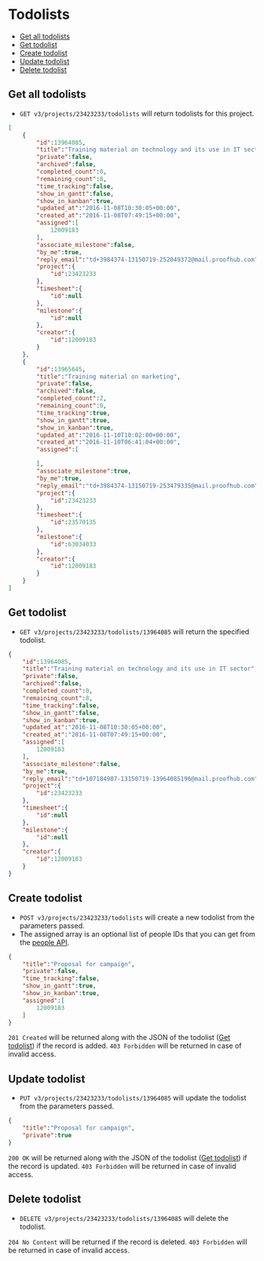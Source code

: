 Todolists
====================

* [Get all todolists](#get-all-todolists)
* [Get todolist](#get-todolist)
* [Create todolist](#create-todolist)
* [Update todolist](#update-todolist)
* [Delete todolist](#delete-todolist)

Get all todolists
----------------

* `GET v3/projects/23423233/todolists` will return todolists for this project.

```json
[
    {
        "id":13964085,
        "title":"Training material on technology and its use in IT sector",
        "private":false,
        "archived":false,
        "completed_count":0,
        "remaining_count":8,
        "time_tracking":false,
        "show_in_gantt":false,
        "show_in_kanban":true,
        "updated_at":"2016-11-08T10:30:05+00:00",
        "created_at":"2016-11-08T07:49:15+00:00",
        "assigned":[
            12009183
        ],
        "associate_milestone":false,
        "by_me":true,
        "reply_email":"td+3984374-13150719-252049372@mail.proofhub.com",
        "project":{
            "id":23423233
        },
        "timesheet":{
            "id":null
        },
        "milestone":{
            "id":null
        },
        "creator":{
            "id":12009183
        }
    },
    {
        "id":13965645,
        "title":"Training material on marketing",
        "private":false,
        "archived":false,
        "completed_count":2,
        "remaining_count":0,
        "time_tracking":true,
        "show_in_gantt":true,
        "show_in_kanban":true,
        "updated_at":"2016-11-10T10:02:00+00:00",
        "created_at":"2016-11-10T06:41:04+00:00",
        "assigned":[

        ],
        "associate_milestone":true,
        "by_me":true,
        "reply_email":"td+3984374-13150719-253479335@mail.proofhub.com",
        "project":{
            "id":23423233
        },
        "timesheet":{
            "id":23570135
        },
        "milestone":{
            "id":63034033
        },
        "creator":{
            "id":12009183
        }
    }
]
```

Get todolist
----------------

* `GET v3/projects/23423233/todolists/13964085` will return the specified todolist.

```json
{
    "id":13964085,
    "title":"Training material on technology and its use in IT sector",
    "private":false,
    "archived":false,
    "completed_count":0,
    "remaining_count":8,
    "time_tracking":false,
    "show_in_gantt":false,
    "show_in_kanban":true,
    "updated_at":"2016-11-08T10:30:05+00:00",
    "created_at":"2016-11-08T07:49:15+00:00",
    "assigned":[
        12009183
    ],
    "associate_milestone":false,
    "by_me":true,
    "reply_email":"td+107184987-13150719-13964085196@mail.proofhub.com",
    "project":{
        "id":23423233
    },
    "timesheet":{
        "id":null
    },
    "milestone":{
        "id":null
    },
    "creator":{
        "id":12009183
    }
}
```

Create todolist
----------------

* `POST v3/projects/23423233/todolists` will create a new todolist from the parameters passed. 
* The assigned array is an optional list of people IDs that you can get from the [people API](https://github.com/ProofHub/api_v3/blob/master/sections/people.md). 

```json
{
    "title":"Proposal for campaign",
    "private":false,
    "time_tracking":false,
    "show_in_gantt":true,
    "show_in_kanban":true,
    "assigned":[
        12009183
    ]
}
```

`201 Created` will be returned along with the JSON of the todolist ([Get todolist](#get-todolist)) if the record is added. `403 Forbidden` will be returned in case of invalid access.

Update todolist
----------------

* `PUT v3/projects/23423233/todolists/13964085` will update the todolist from the parameters passed.

```json
{
	"title":"Proposal for campaign",
	"private":true
}
```

`200 OK` will be returned along with the JSON of the todolist ([Get todolist](#get-todolist)) if the record is updated. `403 Forbidden` will be returned in case of invalid access.

Delete todolist
----------------

* `DELETE v3/projects/23423233/todolists/13964085` will delete the todolist.

`204 No Content` will be returned if the record is deleted. `403 Forbidden` will be returned in case of invalid access.
